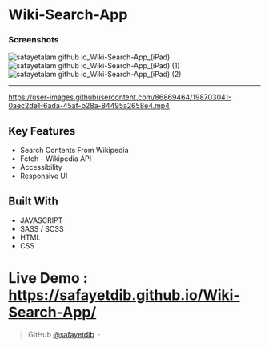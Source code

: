 # Wiki-Search-App

### Screenshots
![safayetalam github io_Wiki-Search-App_(iPad)](https://user-images.githubusercontent.com/86869464/198706972-940b439f-afb3-4609-b3d1-797aee95b4a9.png) ![safayetalam github io_Wiki-Search-App_(iPad) (1)](https://user-images.githubusercontent.com/86869464/198707002-7f38251b-71c6-43ad-897e-18afddc0e82b.png) ![safayetalam github io_Wiki-Search-App_(iPad) (2)](https://user-images.githubusercontent.com/86869464/198707033-41bdb2bc-3104-4fce-834f-a351f655db18.png)

---
https://user-images.githubusercontent.com/86869464/198703041-0aec2de1-6ada-45af-b28a-84495a2658e4.mp4

## Key Features

* Search Contents From Wikipedia
* Fetch - Wikipedia API
* Accessibility
* Responsive UI

## Built With

* JAVASCRIPT
* SASS / SCSS
* HTML
* CSS

# Live Demo : https://safayetdib.github.io/Wiki-Search-App/

> GitHub [@safayetdib](https://github.com/safayetdib) &nbsp;&middot;&nbsp;
